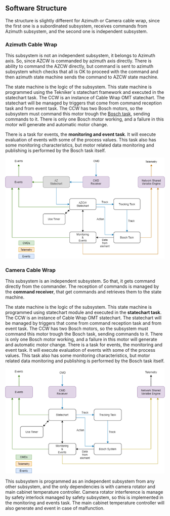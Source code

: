 ## Software Structure
The structure is slightly different for Azimuth or Camera cable wrap, since the first one is a subordinated subsystem,
receives commands from Azimuth subsystem, and the second one is independent subsystem.

### Azimuth Cable Wrap

This subsystem is not an independent subsystem, it belongs to Azimuth axis. So, since AZCW is commanded by azimuth axis
directly. There is ability to command the AZCW directly, but command is sent to azimuth subsystem which checks that all
is OK to proceed with the command and then azimuth state machine sends the command to AZCW state machine.

The state machine is the logic of the subsystem. This state machine is programmed using the Tekniker´s statechart
framework and executed in the statechart task. The CCW is an instance of Cable Wrap OMT statechart. The statechart will
be managed by triggers that come from command reception task and from event task. The CCW has two Bosch motors, so the
subsystem must command this motor trough the [Bosch task](#Bosch&nbsp;Drives&nbsp;Management), sending commands to it.
There is only one Bosch motor working, and a failure in this motor will generate and automatic motor change.

There is a task for events, the **monitoring and event task**. It will execute evaluation of events with some of the
process values. This task also has some monitoring characteristics, but motor related data monitoring and publishing is
performed by the Bosch task itself.

![Azimuth cable wrap tasks structure.\label{AZCWTaskStructure}](../Resources/figures/AzimuthAndCameraCableWrap/AZCW_SubsystemStructure.png)

### Camera Cable Wrap

This subsystem is an independent subsystem. So that, it gets command directly from the commander. The reception of
commands is managed by the **command receiver**, that get commands and retrieves them to the state machine.

The state machine is the logic of the subsystem. This state machine is programmed using statechart module and executed
in the **statechart task**. The CCW is an instance of Cable Wrap OMT statechart. The statechart will be managed by
triggers that come from command reception task and from event task. The CCW has two Bosch motors, so the subsystem must
command this motor trough the Bosch task, sending commands to it. There is only one Bosch motor working, and a failure
in this motor will generate and automatic motor change.
There is a task for events, the monitoring and event task. It will execute evaluation of events with some of the process
values. This task also has some monitoring characteristics, but motor related data monitoring and publishing is performed
by the Bosch task itself.

![Camera cable wrap tasks structure.\label{CCWTaskStructure}](../Resources/figures/AzimuthAndCameraCableWrap/CCW_SubsystemStructure.png)

This subsystem is programmed as an independent subsystem from any other subsystem, and the only dependencies is with
camera rotator and main cabinet temperature controller. Camera rotator interference is manage by safety interlock
managed by safety subsystem, so this is implemented in the monitoring and events task. The main cabinet temperature
controller will also generate and event in case of malfunction.
